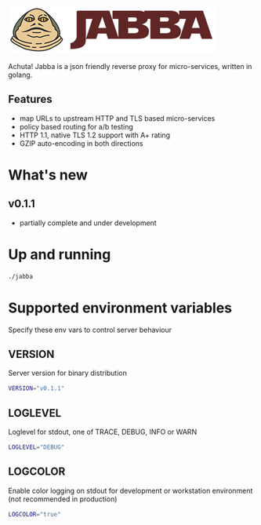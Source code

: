 ![](jabba.png)

Achuta! Jabba is a json friendly reverse proxy for micro-services, written in golang.

## Features
* map URLs to upstream HTTP and TLS based micro-services 
* policy based routing for a/b testing
* HTTP 1.1, native TLS 1.2 support with A+ rating
* GZIP auto-encoding in both directions


# What's new
## v0.1.1
* partially complete and under development

# Up and running

```bash
./jabba
```


# Supported environment variables

Specify these env vars to control server behaviour

## VERSION
Server version for binary distribution

```bash
VERSION="v0.1.1"
```

## LOGLEVEL
Loglevel for stdout, one of TRACE, DEBUG, INFO or WARN

```bash
LOGLEVEL="DEBUG"
```

## LOGCOLOR
Enable color logging on stdout for development or workstation environment (not recommended in production)

```bash
LOGCOLOR="true"
```

